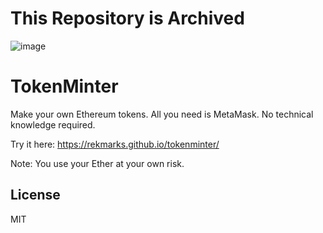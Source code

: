 # This Repository is Archived

![image](https://i.postimg.cc/qqXSGF8P/tokenminter-v1-0-0.png)

# TokenMinter

Make your own Ethereum tokens. All you need is MetaMask. No technical knowledge required.

Try it here: https://rekmarks.github.io/tokenminter/

Note: You use your Ether at your own risk.

## License

MIT
